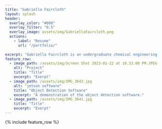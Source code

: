 ```yaml
---
title: "Gabriella Faircloth"
layout: splash
header:
  overlay_color: "#000"
  overlay_filter: "0.5"
  overlay_image: assets/img/GabriellaFaircloth.png
  actions:
    - label: "Resume"
      url: "/portfolio/"
      
excerpt: "Gabriella Faircloth is an undergraduate chemical engineering student with an interest in perusing biotech/pharmaceuticals."
feature_row:
  - image_path: /assets/img/Screen Shot 2023-01-22 at 10.33.00 PM.JPEG
    alt: "Project"
    title: "Title"
    excerpt: "Exerpt"
  - image_path: /assets/img/IMG_3643.jpg
    alt: "jetson software"
    title: "Object Detection Software"
    excerpt: "A demonstration of the object detection software."
  - image_path: /assets/img/IMG_3641.jpg
    title: "Title"
    excerpt: "Exerpt"
---
```


{% include feature_row %}
